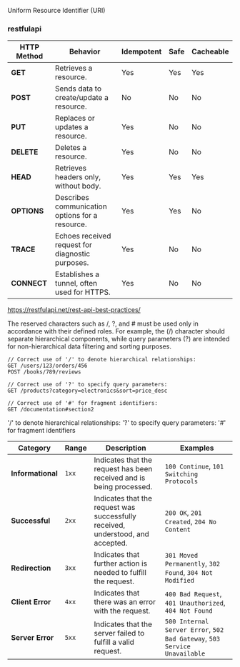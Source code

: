
Uniform Resource Identifier (URI)

### restfulapi
| HTTP Method | Behavior | Idempotent | Safe | Cacheable |
|-------------|------------------------------------------------|------------|------------|-----------|
| **GET** | Retrieves a resource. | Yes | Yes | Yes |
| **POST** | Sends data to create/update a resource. | No | No | No |
| **PUT** | Replaces or updates a resource. | Yes | No | No |
| **DELETE** | Deletes a resource. | Yes | No | No |
| **HEAD** | Retrieves headers only, without body. | Yes | Yes | Yes |
| **OPTIONS** | Describes communication options for a resource. | Yes | Yes | No |
| **TRACE** | Echoes received request for diagnostic purposes. | Yes | No | No |
| **CONNECT** | Establishes a tunnel, often used for HTTPS. | Yes | No | No |


https://restfulapi.net/rest-api-best-practices/

The reserved characters such as /, ?, and # must be used only in accordance with their defined roles.
For example, the (/) character should separate hierarchical components, 
while query parameters (?) are intended for non-hierarchical data filtering and sorting purposes.
````
// Correct use of '/' to denote hierarchical relationships:
GET /users/123/orders/456  
POST /books/789/reviews

// Correct use of '?' to specify query parameters:
GET /products?category=electronics&sort=price_desc

// Correct use of '#' for fragment identifiers:
GET /documentation#section2  
````

'/' to denote hierarchical relationships:
'?' to specify query parameters:
'#' for fragment identifiers

| Category | Range | Description | Examples |
|---|---|---|---|
| **Informational** | `1xx` | Indicates that the request has been received and is being processed. | `100 Continue`, `101 Switching Protocols` |
| **Successful** | `2xx` | Indicates that the request was successfully received, understood, and accepted. | `200 OK`, `201 Created`, `204 No Content` |
| **Redirection** | `3xx` | Indicates that further action is needed to fulfill the request. | `301 Moved Permanently`, `302 Found`, `304 Not Modified` |
| **Client Error** | `4xx` | Indicates that there was an error with the request. | `400 Bad Request`, `401 Unauthorized`, `404 Not Found` |
| **Server Error** | `5xx` | Indicates that the server failed to fulfill a valid request. | `500 Internal Server Error`, `502 Bad Gateway`, `503 Service Unavailable` |




